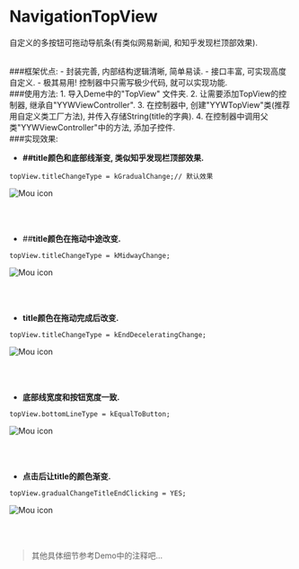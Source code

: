 # NavigationTopView
自定义的多按钮可拖动导航条(有类似网易新闻, 和知乎发现栏顶部效果). 

<br />
###框架优点:
- 封装完善, 内部结构逻辑清晰, 简单易读.
- 接口丰富, 可实现高度自定义.
- 极其易用! 控制器中只需写极少代码, 就可以实现功能.

<br />
###使用方法:
1. 导入Deme中的"TopView" 文件夹.
2. 让需要添加TopView的控制器, 继承自"YYWViewController".
3. 在控制器中, 创建"YYWTopView"类(推荐用自定义类工厂方法), 并传入存储String(title的字典).
4. 在控制器中调用父类"YYWViewController"中的方法, 添加子控件.

	
	
<br />
###实现效果:

* **##title颜色和底部线渐变, 类似知乎发现栏顶部效果.**

```Object-C 
topView.titleChangeType = kGradualChange;// 默认效果
```


![Mou icon](https://github.com/EvanFisher/NavigationTopView/raw/master/Image/gradual.gif)

<br />
<br />

* ##**title颜色在拖动中途改变.**

```Object-C 
topView.titleChangeType = kMidwayChange;
```

![Mou icon](https://github.com/EvanFisher/NavigationTopView/raw/master/Image/half.gif)

<br />
<br />

- **title颜色在拖动完成后改变.**

```Object-C 
topView.titleChangeType = kEndDeceleratingChange;
```

![Mou icon](https://github.com/EvanFisher/NavigationTopView/raw/master/Image/after.gif)

<br />
<br />


- **底部线宽度和按钮宽度一致.**

```Object-C 
topView.bottomLineType = kEqualToButton;
```

![Mou icon](https://github.com/EvanFisher/NavigationTopView/raw/master/Image/width.gif)

<br />
<br />


- **点击后让title的颜色渐变.**

```Object-C 
topView.gradualChangeTitleEndClicking = YES;
```

![Mou icon](https://github.com/EvanFisher/NavigationTopView/raw/master/Image/bool.gif)

<br />
<br />


> 其他具体细节参考Demo中的注释吧...

